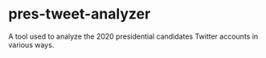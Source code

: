 # pres-tweet-analyzer
A tool used to analyze the 2020 presidential candidates Twitter accounts in various ways. 
